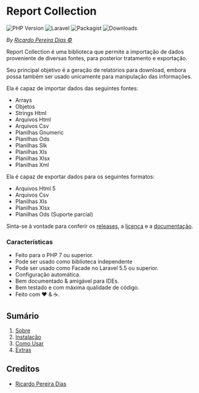 # Report Collection

![PHP Version](https://img.shields.io/packagist/php-v/plexi/report-collection.svg)
![Laravel](https://img.shields.io/badge/laravel->=5.5.0-red.svg?style=flat)
![Packagist](https://img.shields.io/packagist/v/plexi/report-collection.svg)
![Downloads](https://img.shields.io/packagist/dm/plexi/report-collection.svg)

*By [Ricardo Pereira Dias &copy;](https://github.com/rpdesignerfly)*

Report Collection é uma biblioteca que permite a importação de dados proveniente de diversas fontes, para posterior tratamento e exportação.

Seu principal objetivo é a geração de relatórios para download, embora possa também ser usado unicamente para manipulação das informações.

Ela é capaz de importar dados das seguintes fontes:

* Arrays
* Objetos
* Strings Html
* Arquivos Html
* Arquivos Csv
* Planilhas Gnumeric
* Planilhas Ods
* Planilhas Slk
* Planilhas Xls
* Planilhas Xlsx
* Planilhas Xml

Ela é capaz de exportar dados para os seguintes formatos:

* Arquivos Html 5
* Arquivos Csv
* Planilhas Xls
* Planilhas Xlsx
* Planilhas Ods (Suporte parcial)


Sinta-se à vontade para conferir os [releases](https://github.com/rpdesignerfly/report-collection/releases), a [licença](license.md) e a [documentação](docs/01-About.md).

### Características

  * Feito para o PHP 7 ou superior.
  * Pode ser usado como biblioteca independente
  * Pode ser usado como Facade no Laravel 5.5 ou superior.
  * Configuração automática.
  * Bem documentado &amp; amigável para IDEs.
  * Bem testado e com máxima qualidade de código.
  * Feito com :heart: &amp; :coffee:.

## Sumário

  1. [Sobre](docs/01-About.md)
  2. [Instalação](docs/02-Installation.md)
  3. [Como Usar](docs/03-Usage.md)
  4. [Extras](docs/04-Extras.md)


## Creditos

- [Ricardo Pereira Dias](https://github.com/rpdesignerfly)
